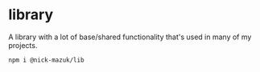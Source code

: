 # library

A library with a lot of base/shared functionality that's used in many of my projects.

```bash
npm i @nick-mazuk/lib
```
